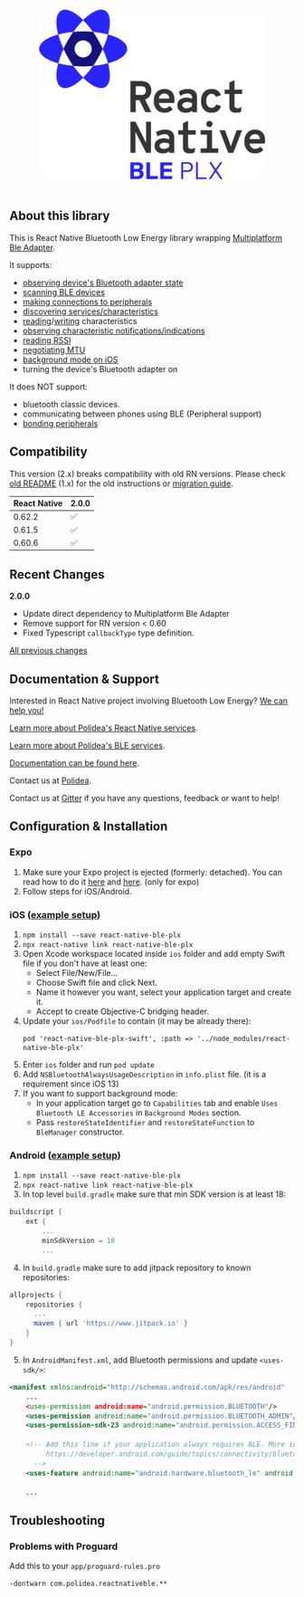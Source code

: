 <p align="center">
  <img
    alt="react-native-ble-plx library logo"
    src="docs/logo.png"
    height="300"
    style="margin-top: 20px; margin-bottom: 20px;"
  />
</p>

## About this library

This is React Native Bluetooth Low Energy library wrapping [Multiplatform Ble Adapter](https://github.com/Polidea/MultiPlatformBleAdapter/).

It supports:

- [observing device's Bluetooth adapter state](https://github.com/Polidea/react-native-ble-plx/wiki/Bluetooth-Adapter-State)
- [scanning BLE devices](https://github.com/Polidea/react-native-ble-plx/wiki/Bluetooth-Scanning)
- [making connections to peripherals](https://github.com/Polidea/react-native-ble-plx/wiki/Device-Connecting)
- [discovering services/characteristics](https://github.com/Polidea/react-native-ble-plx/wiki/Device-Service-Discovery)
- [reading](https://github.com/Polidea/react-native-ble-plx/wiki/Characteristic-Reading)/[writing](https://github.com/Polidea/react-native-ble-plx/wiki/Characteristic-Writing) characteristics
- [observing characteristic notifications/indications](https://github.com/Polidea/react-native-ble-plx/wiki/Characteristic-Notifying)
- [reading RSSI](https://github.com/Polidea/react-native-ble-plx/wiki/RSSI-Reading)
- [negotiating MTU](https://github.com/Polidea/react-native-ble-plx/wiki/MTU-Negotiation)
- [background mode on iOS](https://github.com/Polidea/react-native-ble-plx/wiki/Background-mode-(iOS))
- turning the device's Bluetooth adapter on

It does NOT support:

- bluetooth classic devices.
- communicating between phones using BLE (Peripheral support)
- [bonding peripherals](https://github.com/Polidea/react-native-ble-plx/wiki/Device-Bonding)

## Compatibility

This version (2.x) breaks compatibility with old RN versions. Please check [old README](./docs/README_V1.md) (1.x) 
for the old instructions or [migration guide](./docs/MIGRATION_V1.md).

| React Native  | 2.0.0                          |
| ------------- | ------------------------------ |
| 0.62.2        | :white_check_mark:             |
| 0.61.5        | :white_check_mark:             |
| 0.60.6        | :white_check_mark:             |

## Recent Changes

**2.0.0**

- Update direct dependency to Multiplatform Ble Adapter
- Remove support for RN version < 0.60
- Fixed Typescript `callbackType` type definition.

[All previous changes](CHANGELOG.md)

## Documentation & Support

Interested in React Native project involving Bluetooth Low Energy? [We can help you!](https://www.polidea.com/react-native)

[Learn more about Polidea's React Native services](https://www.polidea.com/services/react-native/?utm_source=Github&utm_medium=Npaid&utm_campaign=Tech_RN&utm_term=Code&utm_content=GH_NOP_RN_COD_RNB001).

[Learn more about Polidea's BLE services](https://www.polidea.com/services/ble/?utm_source=Github&utm_medium=Npaid&utm_campaign=Tech_BLE&utm_term=Code&utm_content=GH_NOP_BLE_COD_RNB001).

[Documentation can be found here](https://polidea.github.io/react-native-ble-plx/).

Contact us at [Polidea](https://www.polidea.com/project/?utm_source=Github&utm_medium=Npaid&utm_campaign=Kontakt&utm_term=Code&utm_content=GH_NOP_KKT_COD_RNB001).

Contact us at [Gitter](https://gitter.im/RxBLELibraries/react-native-ble) if you have any questions, feedback or want to help!

## Configuration & Installation

### Expo

1. Make sure your Expo project is ejected (formerly: detached). You can read how to do it [here](https://docs.expo.io/versions/latest/expokit/eject/) and [here](https://docs.expo.io/versions/latest/expokit/expokit). (only for expo)
2. Follow steps for iOS/Android.

### iOS ([example setup](https://github.com/Cierpliwy/SensorTag))

1. `npm install --save react-native-ble-plx`
2. `npx react-native link react-native-ble-plx`
3. Open Xcode workspace located inside `ios` folder and add empty Swift file if you don't have at least one:
   - Select File/New/File...
   - Choose Swift file and click Next.
   - Name it however you want, select your application target and create it.
   - Accept to create Objective-C bridging header.
4. Update your `ios/Podfile` to contain (it may be already there):
   ```
   pod 'react-native-ble-plx-swift', :path => '../node_modules/react-native-ble-plx'
   ```
5. Enter `ios` folder and run `pod update`
6. Add `NSBluetoothAlwaysUsageDescription` in `info.plist` file. (it is a requirement since iOS 13)
7. If you want to support background mode:
   - In your application target go to `Capabilities` tab and enable `Uses Bluetooth LE Accessories` in
     `Background Modes` section.
   - Pass `restoreStateIdentifier` and `restoreStateFunction` to `BleManager` constructor.

### Android ([example setup](https://github.com/Cierpliwy/SensorTag))

1. `npm install --save react-native-ble-plx`
2. `npx react-native link react-native-ble-plx`
3. In top level `build.gradle` make sure that min SDK version is at least 18:
```groovy
buildscript {
    ext {
        ...
        minSdkVersion = 18
        ...
```
4. In `build.gradle` make sure to add jitpack repository to known repositories:

```groovy
allprojects {
    repositories {
      ...
      maven { url 'https://www.jitpack.io' }
    }
}
```
5. In `AndroidManifest.xml`, add Bluetooth permissions and update `<uses-sdk/>`:

```xml
<manifest xmlns:android="http://schemas.android.com/apk/res/android"
    ...
    <uses-permission android:name="android.permission.BLUETOOTH"/>
    <uses-permission android:name="android.permission.BLUETOOTH_ADMIN"/>
    <uses-permission-sdk-23 android:name="android.permission.ACCESS_FINE_LOCATION"/>

    <!-- Add this line if your application always requires BLE. More info can be found on:
         https://developer.android.com/guide/topics/connectivity/bluetooth-le.html#permissions
      -->
    <uses-feature android:name="android.hardware.bluetooth_le" android:required="true"/>

    ...
```

## Troubleshooting

### Problems with Proguard

Add this to your `app/proguard-rules.pro`

```
-dontwarn com.polidea.reactnativeble.**
```
